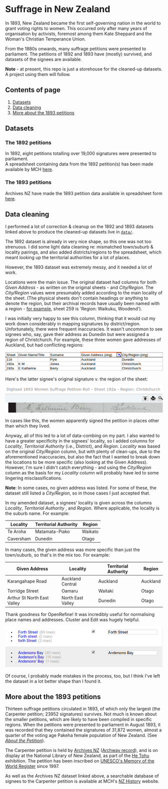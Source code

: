 # Suffrage in New Zealand

In 1893, New Zealand became the first self-governing nation in the world to grant voting rights to women. This occurred only after many years of organisation by activists, foremost among them Kate Sheppard and the Woman's Christian Temperance Union.

From the 1880s onwards, many suffrage petitions were presented to parliament. The petitions of 1892 and 1893 have (mostly) survived, and datasets of the signees are available.

**Note** - at present, this repo is just a storehouse for the cleaned-up datasets. A project using them will follow.

## Contents of page

1. [Datasets](#datasets)
2. [Data cleaning](#data-cleaning)
3. [More about the 1893 petitions](#more-about-the-1893-petitions)

## Datasets

### The 1892 petitions

In 1892, eight petitions totalling over 19,000 signatures were presented to parliament.  
A spreadsheet containing data from the 1892 petition(s) has been made available by MCH [here](https://nzhistory.govt.nz/files/documents/1892-womens-suffrage-petition.xls).

### The 1893 petitions

Archives NZ have made the 1893 petition data available in spreadsheet form [here](http://archives.govt.nz/open-data).

## Data cleaning

I performed a lot of correction & cleanup on the 1892 and 1893 datasets linked above to produce the cleaned-up datasets live in [`data/`](./data).

The 1892 dataset is already in very nice shape, so this one was not too strenuous. I did some light data cleaning re: mismatched town/suburb & locality pairings, and also added districts/regions to the spreadsheet, which meant looking up the territorial authorities for a lot of places.

However, the 1893 dataset was extremely messy, and it needed a lot of work.

Locations were the main issue. The original dataset had columns for both _Given Address_ - as written on the original sheets - and _City/Region_. The _City/Region_ values were presumably added according to the main locality of the sheet. (The physical sheets don't contain headings or anything to denote the region, but their archival records have usually been named with a region - [for example](https://www.archway.archives.govt.nz/ViewFullItem.do?code=24946323&digital=yes), sheet 259 is 'Region: Waikuku, Woodend').

I was initially very happy to see this column, thinking that it would cut my work down considerably in mapping signatures by district/region. Unfortunately, there were frequent inaccuracies. It wasn't uncommon to see signees who, say, gave their address as Dunedin but were assigned a region of Christchurch. For example, these three women gave addresses of Auckland, but had conflicting regions:

 ![](./images/region-mismatch.png)

Here's the latter signee's original signature v. the region of the sheet:

 ![](./images/chch-auckland.png)

In cases like this, the women apparently signed the petition in places other than which they lived.  

Anyway, all of this led to a lot of data-combing on my part. I also wanted to have a greater specificity in the signees' locality, so I added columns for _Locality_, _Territorial Authority_ (i.e., District), and _Region_. _Locality_ was based on the original _City/Region_ column, but with plenty of clean-ups, due to the aforementioned inaccuracies, but also the fact that I wanted to break down the locations to be more specific (also looking at the Given Address). However, I'm sure I didn't catch everything - and using the _City/Region_ column as the basis for my _Locality_ column will probably have led to some lingering misclassifications.

**Note**: In some cases, no given address was listed. For some of these, the dataset still listed a _City/Region_, so in those cases I just accepted that.

In my amended dataset, a signees' locality is given across the columns _Locality_, _Territorial Authority_ , and _Region_. Where applicable, the locality is the suburb name. For example:

Locality | Territorial Authority | Region
--- | --- | ---
Te Aroha | Matamata-Piako | Waikato
Caversham | Dunedin | Otago

In many cases, the given address was more specific than just the town/suburb, so that's in the mix too. For example:

Given Address| Locality | Territorial Authority | Region
--- | --- | --- | ---
Karangahape Road | Auckland Central | Auckland | Auckland
Torridge Street	| Oamaru | Waitaki	| Otago
Arthur St North East Valley	|	North East Valley	| Dunedin	| Otago

Thank goodness for OpenRefine! It was incredibly useful for normalising place names and addresses. Cluster and Edit was hugely helpful.

![](./images/openrefine-example.png)

Of course, I probably made mistakes in the process, too, but I think I've left the dataset in a lot better shape than I found it.

## More about the 1893 petitions

Thirteen suffrage petitions circulated in 1893, of which only the largest (the Carpenter petition; 23952 signatures) survives. Not much is known about the smaller petitions, which are likely to have been compiled in specific regions. When the petitions were presented to parliament in August 1893, it was recorded that they contained the signatures of 31,872 women, almost a quarter of the voting age Pakeha female population of New Zealand. (See [_About the Petition_](https://nzhistory.govt.nz/politics/womens-suffrage/about-the-petition)).

The Carpenter petition is held by [Archives NZ](http://archives.govt.nz/womens-suffrage-petition) ([Archway record](https://www.archway.archives.govt.nz/ViewEntity.do?code=25903)), and is on display at the National Library of New Zealand, as part of the [He Tohu](https://natlib.govt.nz/he-tohu) exhibition. The petition has been inscribed on [UNESCO's Memory of the World Register](http://www.unesco.org/new/en/communication-and-information/flagship-project-activities/memory-of-the-world/register/full-list-of-registered-heritage/registered-heritage-page-8/the-1893-womens-suffrage-petition/#c183688) since 1997.

As well as the Archives NZ dataset linked above, a searchable database of signees to the Carpenter petition is available at MCH's [NZ History](https://nzhistory.govt.nz/politics/womens-suffrage/petition) website.
